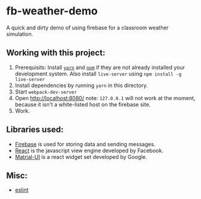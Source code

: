 # fb-weather-demo

A quick and dirty demo of using firebase for a classroom weather simulation.

## Working with this project:

1. Prerequisits: Install [`yarn`](https://yarnpkg.com/en/) and [`npm`](https://www.npmjs.com/)
if they are not already installed  your development system.  Also install `live-server` using `npm install -g live-server`
2. Install dependencies by running `yarn` in this directory.
3. Start `webpack-dev-server`
4. Open [http://localhost:8080/](http://localhost:8080/) note: `127.0.0.1` will not work at the moment, because it isn't a white-listed host on the firebase site.
5. Work.

## Libraries used:
* [Firebase](https://firebase.google.com/) is used for storing data and sending messages.
* [React](https://facebook.github.io/react/) is the javascript view engine developed by Facebook.
* [Matrial-UI](www.material-ui.com) is a react widget set developed by Google.

## Misc:
* [eslint](http://eslint.org/)
